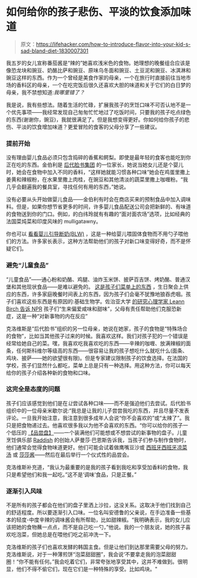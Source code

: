 # 如何给你的孩子悲伤、平淡的饮食添加味道

> 原文：<https://lifehacker.com/how-to-introduce-flavor-into-your-kid-s-sad-bland-diet-1830007301>



我五岁的女儿宣称番茄酱是“辣的”她喜欢浅米色的食物。她理想的晚餐组合应该是像恐龙块和豌豆、奶酪比萨和豌豆、原味乌冬面和豌豆、土豆泥和豌豆、冰淇淋和豌豆这样的东西。作为一个曾经是美食作家的母亲，一个在旅行时直接前往当地市场的香料区的母亲，一个在吃完饭后很久还喜欢大胆的味道和关于它们的白日梦的母亲，我不禁想知道:*我哪里错了？*

我是说，我有些想法。随着生活的忙碌，扩展我孩子的烹饪口味不可否认地不是一个优先事项——我经常发现自己匆匆忙忙地过了吃饭时间，只要我的孩子吃点绿色的东西(谢谢你，豌豆)，我就很满足了。但是我想变得更好。你如何给你孩子的悲伤、平淡的饮食增加味道？更爱冒险的食客的父母分享了一些建议。

### **提前开始**

没有理由婴儿食品必须只包含捣碎的香蕉和鳄梨。即使是最年轻的食客也能吃到你正在吃的东西。金伯利是 [后代脸书集团](https://www.facebook.com/groups/2018785615043946/) 的一位家长，她说当她女儿还是个婴儿时，她会在食物中加入不同的香料，“这样她就能习惯各种口味”她会在鸡蛋里撒上姜黄和辣椒粉，在水果里撒上肉桂，在豌豆和其他清淡的蔬菜里撒上咖喱粉。“我几乎会翻遍我的餐具室，寻找任何有用的东西，”她说。

没有必要从头开始做婴儿食品——金伯利有时会在商店买来的预制食品中加入调味料。但是，如果你想节省更多的时间，许多婴儿食品配送公司会把新鲜的、有味道的食物送到你的门口。例如，的白纬玲就有有趣的“面对面农场”选项，比如经典的法国菜炖菜和印度风味的 mulligatawny。

你也可以 [看看婴儿引导断奶(BLW)](https://lifehacker.com/babies-can-feed-themselves-solid-food-1819975224) ，这是一种给婴儿喂固体食物而不用勺子喂他们的方法。许多家长表示，这种方法帮助他们的孩子对新口味变得好奇，而不是怀疑它们。

### **避免“儿童食品”**

“儿童食品”——通心粉和奶酪、鸡腿、油炸玉米饼、披萨百吉饼、烤奶酪、普通汉堡和其他现状食品——是难以避免的。 [这是孩子们菜单上的东西](https://lifehacker.com/how-to-avoid-the-kids-menu-trap-1797063076) ，生日聚会上供应的东西，许多家庭晚餐时间表上的东西，因为孩子们会毫不犹豫地狼吞虎咽。孩子们喜欢这些东西是有原因的:基础生物学。佐治亚大学 [的研究心理学家 Leann Birch 告诉 NPR](https://www.npr.org/sections/thesalt/2018/06/09/618025893/want-your-child-to-try-eat-almost-everything-skip-the-kids-menu) 孩子们“生来偏爱咸味和甜味”，父母有责任帮助他们克服恐新症，这是一种“对新事物的内在反应”

克洛维斯是“后代脸书”组织的另一位母亲，她说在她家，孩子的食物是“特殊场合的食物”，比如当其他孩子过来的时候。我喜欢这样。我们对孩子犯的一个错误是经常给她自己的菜。嘿，我喜欢吃我喜欢吃的东西——辛辣的咖喱、放满辣椒的面条，任何斯科维尔等级高的东西——很容易让我的孩子想吃什么就吃什么(面条、鸡块、披萨——她的欲望很有限)。但是专家建议限制孩子的饮食选择。在法国的学校，孩子们显然什么都吃，菜单上总是只有一种选择。用这种方法，你可以每天给你的孩子介绍各种新的食物和口味。

### 这完全是态度的问题

孩子们应该感觉到他们是在*让*尝试各种口味——而不是强迫他们去尝试。后代脸书组织中的一位母亲米歇尔说:“我总是让我的儿子尝尝我吃的东西，并且尽量不发表评论。一旦我开始注意，我注意到很多成年人会说“你不会喜欢的”或“太辣了”。我只是把食物递过去。他喜欢很多我以为他不会喜欢的东西。“你可以给你的孩子一个低压的 [【品尝盘】](https://offspring.lifehacker.com/use-a-taste-plate-to-get-picky-eaters-to-try-new-food-1796917875#_ga=2.59057701.968942123.1540214725-1456718367.1520458611)——一个装满他们可能想或不想尝试的新事物的盘子。儿童烹饪俱乐部 [Raddish](http://www.raddishkids.com/) 的创始人萨曼莎·巴恩斯告诉我，当孩子们参与制作食物时，他们通常会觉得食物味道更好。他们可能会试着做鹰嘴豆沙或 [西班牙西班牙凉菜汤](https://www.raddishkids.com/blogs/bonus-bites/spanish-gazphaco) 或 [莎莎酱](https://www.raddishkids.com/blogs/bonus-bites/super-salsa)——然后在最后举行一个仪式性的品尝会。

克洛维斯补充道，“我认为最重要的是我的孩子看到我吃和享受加香料的食物，我只是希望他们和我一起吃。”这不是‘调味’食品，只是正餐。”

### 逐渐引入风味

不是所有的孩子都会在他们的盘子里洒上沙拉，这没关系。这取决于他们找到自己的舒适程度。所以要逐渐引入口味。一位名叫安德鲁的父亲说，在手边准备一些基本的轻度-中度辛辣的调味酱会有所帮助，比如甜辣椒。“我明确表示，我的女儿应该把她的食物蘸一点点，而不是自己吃一勺，”他说。我的一个朋友说，她的孩子喜欢吃泡菜，但她总是在喂他们吃之前冲洗一下。

克洛维斯的孩子们也喜欢发酵的韩国主食。但是让他们到达那里需要父母的努力。克洛维斯说，对于一种薄煎饼“泡菜甜甜圈”，我会说‘不要拿走我的泡菜甜甜圈！“你不能有任何。”我会吃着它们，非常夸张地享受其中，这并不难做到。很明显，他们不得不偷它们，现在它们是一种特殊的享受。比如鸡块。"